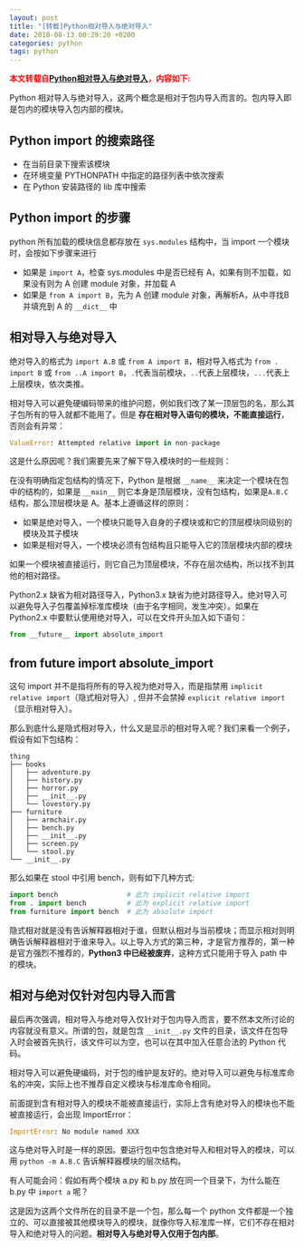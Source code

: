 ```yaml
---
layout: post
title: "[转载]Python相对导入与绝对导入"
date: 2018-08-13 00:29:20 +0200
categories: python
tags: python
---
```


<span style="color:red">**本文转载自[Python相对导入与绝对导入](http://kuanghy.github.io/2016/07/21/python-import-relative-and-absolute)，内容如下:**</span>  

Python 相对导入与绝对导入，这两个概念是相对于包内导入而言的。包内导入即是包内的模块导入包内部的模块。

## Python import 的搜索路径

- 在当前目录下搜索该模块
- 在环境变量 PYTHONPATH 中指定的路径列表中依次搜索
- 在 Python 安装路径的 lib 库中搜索

## Python import 的步骤

python 所有加载的模块信息都存放在 `sys.modules` 结构中，当 import 一个模块时，会按如下步骤来进行

- 如果是 `import A`，检查 sys.modules 中是否已经有 A，如果有则不加载，如果没有则为 A 创建 module 对象，并加载 A
- 如果是 `from A import B`，先为 A 创建 module 对象，再解析A，从中寻找B并填充到 A 的 `__dict__` 中

## 相对导入与绝对导入

绝对导入的格式为 `import A.B` 或 `from A import B`，相对导入格式为 `from . import B` 或 `from ..A import B`，`.`代表当前模块，`..`代表上层模块，`...`代表上上层模块，依次类推。

相对导入可以避免硬编码带来的维护问题，例如我们改了某一顶层包的名，那么其子包所有的导入就都不能用了。但是 **存在相对导入语句的模块，不能直接运行**，否则会有异常：

```python
ValueError: Attempted relative import in non-package
```

这是什么原因呢？我们需要先来了解下导入模块时的一些规则：

在没有明确指定包结构的情况下，Python 是根据 `__name__` 来决定一个模块在包中的结构的，如果是 `__main__` 则它本身是顶层模块，没有包结构，如果是`A.B.C` 结构，那么顶层模块是 A。基本上遵循这样的原则：

- 如果是绝对导入，一个模块只能导入自身的子模块或和它的顶层模块同级别的模块及其子模块
- 如果是相对导入，一个模块必须有包结构且只能导入它的顶层模块内部的模块

如果一个模块被直接运行，则它自己为顶层模块，不存在层次结构，所以找不到其他的相对路径。

Python2.x 缺省为相对路径导入，Python3.x 缺省为绝对路径导入。绝对导入可以避免导入子包覆盖掉标准库模块（由于名字相同，发生冲突）。如果在 Python2.x 中要默认使用绝对导入，可以在文件开头加入如下语句：

```python
from __future__ import absolute_import
```

## from __future__ import absolute_import

这句 import 并不是指将所有的导入视为绝对导入，而是指禁用 `implicit relative import`（隐式相对导入）, 但并不会禁掉 `explicit relative import`（显示相对导入）。

那么到底什么是隐式相对导入，什么又是显示的相对导入呢？我们来看一个例子，假设有如下包结构：

```
thing
├── books
│   ├── adventure.py
│   ├── history.py
│   ├── horror.py
│   ├── __init__.py
│   └── lovestory.py
├── furniture
│   ├── armchair.py
│   ├── bench.py
│   ├── __init__.py
│   ├── screen.py
│   └── stool.py
└── __init__.py
```

那么如果在 stool 中引用 bench，则有如下几种方式:

```python
import bench                 # 此为 implicit relative import
from . import bench          # 此为 explicit relative import
from furniture import bench  # 此为 absolute import
```

隐式相对就是没有告诉解释器相对于谁，但默认相对与当前模块；而显示相对则明确告诉解释器相对于谁来导入。以上导入方式的第三种，才是官方推荐的，第一种是官方强烈不推荐的，**Python3 中已经被废弃**，这种方式只能用于导入 path 中的模块。

## 相对与绝对仅针对包内导入而言

最后再次强调，相对导入与绝对导入仅针对于包内导入而言，要不然本文所讨论的内容就没有意义。所谓的包，就是包含 `__init__.py` 文件的目录，该文件在包导入时会被首先执行，该文件可以为空，也可以在其中加入任意合法的 Python 代码。

相对导入可以避免硬编码，对于包的维护是友好的。绝对导入可以避免与标准库命名的冲突，实际上也不推荐自定义模块与标准库命令相同。

前面提到含有相对导入的模块不能被直接运行，实际上含有绝对导入的模块也不能被直接运行，会出现 ImportError：

```python
ImportError: No module named XXX
```

这与绝对导入时是一样的原因。要运行包中包含绝对导入和相对导入的模块，可以用 `python -m A.B.C` 告诉解释器模块的层次结构。

有人可能会问：假如有两个模块 a.py 和 b.py 放在同一个目录下，为什么能在 b.py 中 `import a` 呢？

这是因为这两个文件所在的目录不是一个包，那么每一个 python 文件都是一个独立的、可以直接被其他模块导入的模块，就像你导入标准库一样，它们不存在相对导入和绝对导入的问题。**相对导入与绝对导入仅用于包内部**。
